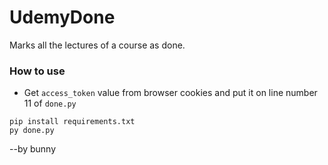 # UdemyDone
Marks all the lectures of a course as done.

### How to use
- Get `access_token` value from browser cookies and put it on line number 11 of `done.py`
```
pip install requirements.txt
py done.py
```
--by bunny
